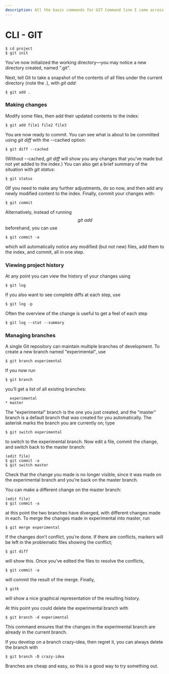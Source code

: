 ```yaml
---
description: All the basic commands for GIT Command line I came across
---
```


# CLI - GIT

```text
$ cd project
$ git init
```

You’ve now initialized the working directory—​you may notice a new directory created, named ".git".

Next, tell Git to take a snapshot of the contents of all files under the current directory \(note the _._\), with _git add_:

```text
$ git add .
```

### Making changes <a id="_making_changes"></a>

Modify some files, then add their updated contents to the index:

```text
$ git add file1 file2 file3
```

You are now ready to commit. You can see what is about to be committed using _git diff_ with the --cached option:

```text
$ git diff --cached
```

\(Without --cached, _git diff_ will show you any changes that you’ve made but not yet added to the index.\) You can also get a brief summary of the situation with _git status_:

```text
$ git status
```

0If you need to make any further adjustments, do so now, and then add any newly modified content to the index. Finally, commit your changes with:

```text
$ git commit
```

Alternatively, instead of running $$git\ add$$ beforehand, you can use

```text
$ git commit -a
```

which will automatically notice any modified \(but not new\) files, add them to the index, and commit, all in one step.  
   

### Viewing project history <a id="_viewing_project_history"></a>

At any point you can view the history of your changes using

```text
$ git log
```

If you also want to see complete diffs at each step, use

```text
$ git log -p
```

Often the overview of the change is useful to get a feel of each step

```text
$ git log --stat --summary
```

### Managing branches <a id="_managing_branches"></a>

A single Git repository can maintain multiple branches of development. To create a new branch named "experimental", use

```text
$ git branch experimental
```

If you now run

```text
$ git branch
```

you’ll get a list of all existing branches:

```text
  experimental
* master
```

The "experimental" branch is the one you just created, and the "master" branch is a default branch that was created for you automatically. The asterisk marks the branch you are currently on; type

```text
$ git switch experimental
```

to switch to the experimental branch. Now edit a file, commit the change, and switch back to the master branch:

```text
(edit file)
$ git commit -a
$ git switch master
```

Check that the change you made is no longer visible, since it was made on the experimental branch and you’re back on the master branch.

You can make a different change on the master branch:

```text
(edit file)
$ git commit -a
```

at this point the two branches have diverged, with different changes made in each. To merge the changes made in experimental into master, run

```text
$ git merge experimental
```

If the changes don’t conflict, you’re done. If there are conflicts, markers will be left in the problematic files showing the conflict;

```text
$ git diff
```

will show this. Once you’ve edited the files to resolve the conflicts,

```text
$ git commit -a
```

will commit the result of the merge. Finally,

```text
$ gitk
```

will show a nice graphical representation of the resulting history.

At this point you could delete the experimental branch with

```text
$ git branch -d experimental
```

This command ensures that the changes in the experimental branch are already in the current branch.

If you develop on a branch crazy-idea, then regret it, you can always delete the branch with

```text
$ git branch -D crazy-idea
```

Branches are cheap and easy, so this is a good way to try something out.

